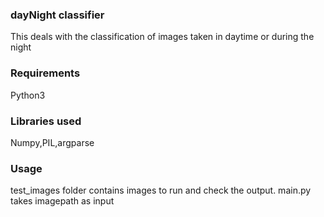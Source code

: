 ### dayNight classifier 
This deals with the classification of images taken in daytime or during the night 
### Requirements
Python3 
### Libraries used
Numpy,PIL,argparse
### Usage
test_images folder contains images to run and check the output.
main.py takes imagepath as input 
